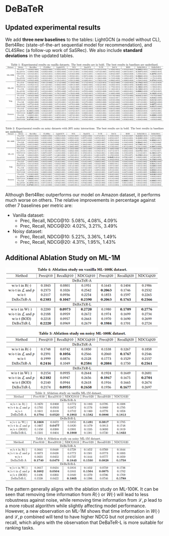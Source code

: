 # DeBaTeR

## Updated experimental results

We add **three new baselines** to the tables: LightGCN (a model without CL), Bert4Rec (state-of-the-art sequential model for recommendation), and CL4SRec (a follow-up work of SaSRec). We also include **standard deviations** in the updated tables.

![](exp_vanilla.png)

![](exp_noisy.png)

Although Bert4Rec outperforms our model on Amazon dataset, it performs much worse on others. The relative improvements in percentage against other 7 baselines per metric are:

- Vanilla dataset:
  - Prec, Recall, NDCG@10: 5.08%, 4.08%, 4.09%
  - Prec, Recall, NDCG@20: 4.02%, 3.21%, 3.49%
- Noisy dataset:
  - Prec, Recall, NDCG@10: 5.22%, 3.36%, 1.49%
  - Prec, Recall, NDCG@20: 4.31%, 1.95%, 1.43%



## Additional Ablation Study on ML-1M

<img src="abla-100k.png" style="zoom:50%" />

<img src="abla_vanilla.png" style="zoom:39%" />

<img src="abla_noisy.png" style="zoom:39%" />

The pattern generally aligns with the ablation study on ML-100K. It can be seen that removing time information from $R(\cdot)$ or $W(\cdot)$ will lead to less robustness against noise, while removing time information from $\mathcal{L}, p$ lead to a more robust algorithm while slightly affecting model performance. However, a new observation on ML-1M shows that time information in $W(\cdot)$ and $\mathcal{L}, p​$ combined will tend to have higher NDCG but not precision and recall, which aligns with the observation that DeBaTeR-L​ is more suitable for ranking tasks.